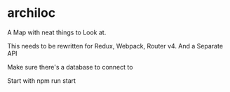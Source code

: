 # archiloc
A Map with neat things to Look at.

This needs to be rewritten for Redux, Webpack, Router v4.
And a Separate API

Make sure there's a database to connect to

Start with npm run start
